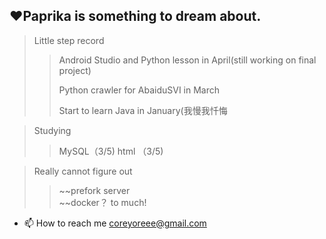 ❤Paprika is something to dream about.
---
> Little step record
>>  Android Studio and Python lesson in April(still working on final project)
>>  
>> Python crawler for AbaiduSVI in March
>> 
>> Start to learn Java in January(我慢我忏悔


> Studying
>> MySQL（3/5) html （3/5)


> Really cannot figure out
>>~~prefork server  
>>~~docker？
>>to much!



- 📫 How to reach me coreyoreee@gmail.com

<!---
Papriko/Papriko is a ✨ special ✨ repository because its `README.md` (this file) appears on your GitHub profile.
You can click the Preview link to take a look at your changes.
--->
